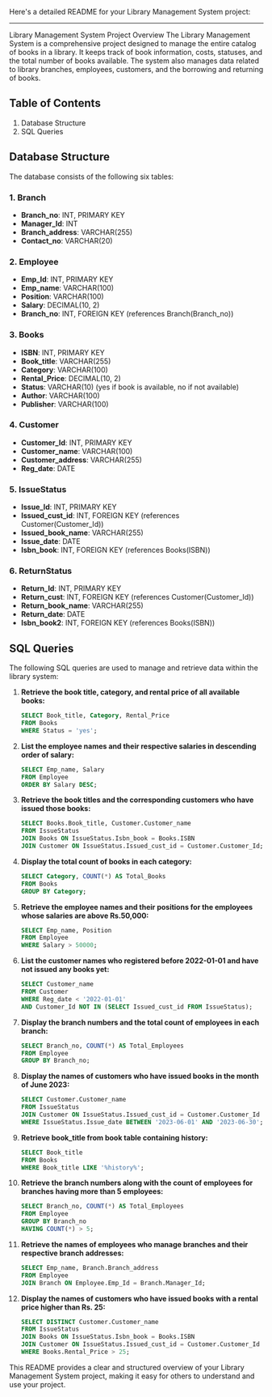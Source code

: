Here's a detailed README for your Library Management System project:

---

Library Management System
Project Overview
The Library Management System is a comprehensive project designed to manage the entire catalog of books in a library. It keeps track of book information, costs, statuses, and the total number of books available. The system also manages data related to library branches, employees, customers, and the borrowing and returning of books.

## Table of Contents
1. Database Structure
2. SQL Queries

## Database Structure
The database consists of the following six tables:

### 1. Branch
- **Branch_no**: INT, PRIMARY KEY
- **Manager_Id**: INT
- **Branch_address**: VARCHAR(255)
- **Contact_no**: VARCHAR(20)

### 2. Employee
- **Emp_Id**: INT, PRIMARY KEY
- **Emp_name**: VARCHAR(100)
- **Position**: VARCHAR(100)
- **Salary**: DECIMAL(10, 2)
- **Branch_no**: INT, FOREIGN KEY (references Branch(Branch_no))

### 3. Books
- **ISBN**: INT, PRIMARY KEY
- **Book_title**: VARCHAR(255)
- **Category**: VARCHAR(100)
- **Rental_Price**: DECIMAL(10, 2)
- **Status**: VARCHAR(10) (yes if book is available, no if not available)
- **Author**: VARCHAR(100)
- **Publisher**: VARCHAR(100)

### 4. Customer
- **Customer_Id**: INT, PRIMARY KEY
- **Customer_name**: VARCHAR(100)
- **Customer_address**: VARCHAR(255)
- **Reg_date**: DATE

### 5. IssueStatus
- **Issue_Id**: INT, PRIMARY KEY
- **Issued_cust_id**: INT, FOREIGN KEY (references Customer(Customer_Id))
- **Issued_book_name**: VARCHAR(255)
- **Issue_date**: DATE
- **Isbn_book**: INT, FOREIGN KEY (references Books(ISBN))

### 6. ReturnStatus
- **Return_Id**: INT, PRIMARY KEY
- **Return_cust**: INT, FOREIGN KEY (references Customer(Customer_Id))
- **Return_book_name**: VARCHAR(255)
- **Return_date**: DATE
- **Isbn_book2**: INT, FOREIGN KEY (references Books(ISBN))

## SQL Queries
The following SQL queries are used to manage and retrieve data within the library system:

1. **Retrieve the book title, category, and rental price of all available books:**
   ```sql
   SELECT Book_title, Category, Rental_Price 
   FROM Books 
   WHERE Status = 'yes';
   ```

2. **List the employee names and their respective salaries in descending order of salary:**
   ```sql
   SELECT Emp_name, Salary 
   FROM Employee 
   ORDER BY Salary DESC;
   ```

3. **Retrieve the book titles and the corresponding customers who have issued those books:**
   ```sql
   SELECT Books.Book_title, Customer.Customer_name 
   FROM IssueStatus 
   JOIN Books ON IssueStatus.Isbn_book = Books.ISBN 
   JOIN Customer ON IssueStatus.Issued_cust_id = Customer.Customer_Id;
   ```

4. **Display the total count of books in each category:**
   ```sql
   SELECT Category, COUNT(*) AS Total_Books 
   FROM Books 
   GROUP BY Category;
   ```

5. **Retrieve the employee names and their positions for the employees whose salaries are above Rs.50,000:**
   ```sql
   SELECT Emp_name, Position 
   FROM Employee 
   WHERE Salary > 50000;
   ```

6. **List the customer names who registered before 2022-01-01 and have not issued any books yet:**
   ```sql
   SELECT Customer_name 
   FROM Customer 
   WHERE Reg_date < '2022-01-01' 
   AND Customer_Id NOT IN (SELECT Issued_cust_id FROM IssueStatus);
   ```

7. **Display the branch numbers and the total count of employees in each branch:**
   ```sql
   SELECT Branch_no, COUNT(*) AS Total_Employees 
   FROM Employee 
   GROUP BY Branch_no;
   ```

8. **Display the names of customers who have issued books in the month of June 2023:**
   ```sql
   SELECT Customer.Customer_name 
   FROM IssueStatus 
   JOIN Customer ON IssueStatus.Issued_cust_id = Customer.Customer_Id 
   WHERE IssueStatus.Issue_date BETWEEN '2023-06-01' AND '2023-06-30';
   ```

9. **Retrieve book_title from book table containing history:**
   ```sql
   SELECT Book_title 
   FROM Books 
   WHERE Book_title LIKE '%history%';
   ```

10. **Retrieve the branch numbers along with the count of employees for branches having more than 5 employees:**
    ```sql
    SELECT Branch_no, COUNT(*) AS Total_Employees 
    FROM Employee 
    GROUP BY Branch_no 
    HAVING COUNT(*) > 5;
    ```

11. **Retrieve the names of employees who manage branches and their respective branch addresses:**
    ```sql
    SELECT Emp_name, Branch.Branch_address 
    FROM Employee 
    JOIN Branch ON Employee.Emp_Id = Branch.Manager_Id;
    ```

12. **Display the names of customers who have issued books with a rental price higher than Rs. 25:**
    ```sql
    SELECT DISTINCT Customer.Customer_name 
    FROM IssueStatus 
    JOIN Books ON IssueStatus.Isbn_book = Books.ISBN 
    JOIN Customer ON IssueStatus.Issued_cust_id = Customer.Customer_Id 
    WHERE Books.Rental_Price > 25;
    ```





This README provides a clear and structured overview of your Library Management System project, making it easy for others to understand and use your project.
